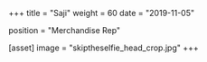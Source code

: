 +++
title = "Saji"
weight = 60
date = "2019-11-05"

position = "Merchandise Rep"

[asset]
    image = "skiptheselfie_head_crop.jpg"
+++
